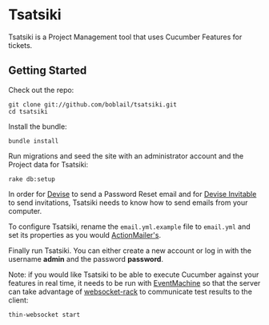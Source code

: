 # Tsatsiki

Tsatsiki is a Project Management tool that uses Cucumber Features for tickets.

## Getting Started

Check out the repo:

    git clone git://github.com/boblail/tsatsiki.git
    cd tsatsiki

Install the bundle:

    bundle install

Run migrations and seed the site with an administrator account and the Project data for Tsatsiki:

    rake db:setup

In order for [Devise](https://github.com/plataformatec/devise) to send a Password Reset email and 
for [Devise Invitable](https://github.com/scambra/devise_invitable) to send invitations, Tsatsiki 
needs to know how to send emails from your computer.

To configure Tsatsiki, rename the `email.yml.example` file to `email.yml` and set its properties 
as you would [ActionMailer's](http://guides.rubyonrails.org/action_mailer_basics.html).

Finally run Tsatsiki. You can either create a new account or log in with the username **admin** 
and the password **password**.

Note: if you would like Tsatsiki to be able to execute Cucumber against your features in real time, 
it needs to be run with [EventMachine](http://rubyeventmachine.com/) so that the server can take 
advantage of [websocket-rack](https://github.com/imanel/websocket-rack) to communicate test results 
to the client:

    thin-websocket start
